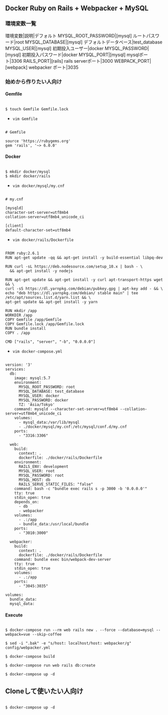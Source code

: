 ## Docker Ruby on Rails + Webpacker + MySQL

### 環境変数一覧

環境変数|説明|デフォルト
MYSQL_ROOT_PASSWORD|[mysql] ルートパスワード|root
MYSQL_DATABASE|[mysql] デフォルトデータベース|test_database
MYSQL_USER|[mysql] 初期投入ユーザー|docker
MYSQL_PASSWORD|[mysql] 初期投入パスワード|docker
MYSQL_PORT|[mysql] mysqlポート|3306
RAILS_PORT|[rails] rails serverポート|3000
WEBPACK_PORT|[webpack] webpacker ポート|3035

### 始めから作りたい人向け

#### Gemfile

```

$ touch Gemfile Gemfile.lock

```

- `vim Gemfile`

```

# Gemfile

source 'https://rubygems.org'
gem 'rails', '~> 6.0.0'

```

#### Docker

```

$ mkdir docker/mysql
$ mkdir docker/rails

```

- `vim docker/mysql/my.cnf`

```

# my.cnf

[mysqld]
character-set-server=utf8mb4
collation-server=utf8mb4_unicode_ci

[client]
default-character-set=utf8mb4

```

- `vim docker/rails/Dockerfile`

```

FROM ruby:2.6.1
RUN apt-get update -qq && apt-get install -y build-essential libpq-dev

RUN curl -sL https://deb.nodesource.com/setup_10.x | bash - \
  && apt-get install -y nodejs

RUN apt-get update && apt-get install -y curl apt-transport-https wget && \
curl -sS https://dl.yarnpkg.com/debian/pubkey.gpg | apt-key add - && \
echo "deb https://dl.yarnpkg.com/debian/ stable main" | tee /etc/apt/sources.list.d/yarn.list && \
apt-get update && apt-get install -y yarn

RUN mkdir /app
WORKDIR /app
COPY Gemfile /app/Gemfile
COPY Gemfile.lock /app/Gemfile.lock
RUN bundle install
COPY . /app

CMD ["rails", "server", "-b", "0.0.0.0"]

```

- `vim docker-compose.yml`

```

version: '3'
services:
  db:
    image: mysql:5.7
    environment:
      MYSQL_ROOT_PASSWORD: root
      MYSQL_DATABASE: test_database
      MYSQL_USER: docker
      MYSQL_PASSWORD: docker
      TZ: 'Asia/Tokyo'
    command: mysqld --character-set-server=utf8mb4 --collation-server=utf8mb4_unicode_ci
    volumes:
      - mysql_data:/var/lib/mysql
      - ./docker/mysql/my.cnf:/etc/mysql/conf.d/my.cnf
    ports:
      - "3316:3306"

  web:
    build:
      context: .
      dockerfile: ./docker/rails/Dockerfile
    environment:
      RAILS_ENV: development
      MYSQL_USER: root
      MYSQL_PASSWORD: root
      MYSQL_HOST: db
      RAILS_SERVE_STATIC_FILES: "false"
    command: bash -c "bundle exec rails s -p 3000 -b '0.0.0.0'"
    tty: true
    stdin_open: true
    depends_on:
      - db
      - webpacker
    volumes:
      - .:/app
      - bundle_data:/usr/local/bundle
    ports:
      - "3010:3000"

  webpacker:
    build:
      context: .
      dockerfile: ./docker/rails/Dockerfile
    command: bundle exec bin/webpack-dev-server
    tty: true
    stdin_open: true
    volumes:
      - .:/app
    ports:
      - "3045:3035"

volumes:
  bundle_data:
  mysql_data:

```

#### Execute


```

$ docker-compose run --rm web rails new . --force --database=mysql --webpack=vue --skip-coffee

$ sed -i ".bak" -e "s/host: localhost/host: webpacker/g" config/webpacker.yml

$ docker-compose build

$ docker-compose run web rails db:create

$ docker-compose up -d

```

## Cloneして使いたい人向け

```

$ docker-compose up -d

```
